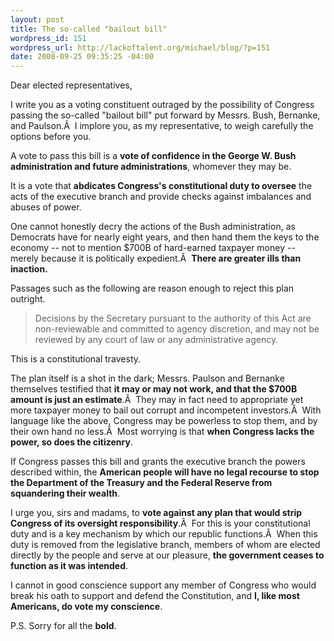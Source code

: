 ```yaml
--- 
layout: post
title: The so-called "bailout bill"
wordpress_id: 151
wordpress_url: http://lackoftalent.org/michael/blog/?p=151
date: 2008-09-25 09:35:25 -04:00
---
```

Dear elected representatives,

I write you as a voting constituent outraged by the possibility of Congress passing the so-called "bailout bill" put forward by Messrs. Bush, Bernanke, and Paulson.Â  I implore you, as my representative, to weigh carefully the options before you.

A vote to pass this bill is a <strong>vote of confidence in the George W. Bush administration and future administrations</strong>, whomever they may be.

It is a vote that <strong>abdicates Congress's constitutional duty to oversee</strong> the acts of the executive branch and provide checks against imbalances and abuses of power.

One cannot honestly decry the actions of the Bush administration, as Democrats have for nearly eight years, and then hand them the keys to the economy -- not to mention $700B of hard-earned taxpayer money -- merely because it is politically expedient.Â  <strong>There are greater ills than inaction.</strong>

Passages such as the following are reason enough to reject this plan outright.
<blockquote>Decisions by the Secretary pursuant to the authority of this Act are non-reviewable and committed to agency discretion, and may not be reviewed by any court of law or any administrative agency.</blockquote>
This is a constitutional travesty.

The plan itself is a shot in the dark; Messrs. Paulson and Bernanke themselves testified that <strong>it may or may not work, and that the $700B amount is just an estimate</strong>.Â  They may in fact need to appropriate yet more taxpayer money to bail out corrupt and incompetent investors.Â  With language like the above, Congress may be powerless to stop them, and by their own hand no less.Â  Most worrying is that <strong>when Congress lacks the power, so does the citizenry</strong>.

If Congress passes this bill and grants the executive branch the powers described within, the <strong>American people will have no legal recourse to stop the Department of the Treasury and the Federal Reserve from squandering their wealth</strong>.

I urge you, sirs and madams, to <strong>vote against any plan that would strip Congress of its oversight responsibility</strong>.Â  For this is your constitutional duty and is a key mechanism by which our republic functions.Â  When this duty is removed from the legislative branch, members of whom are elected directly by the people and serve at our pleasure, <strong>the government ceases to function as it was intended</strong>.

I cannot in good conscience support any member of Congress who would break his oath to support and defend the Constitution, and <strong>I, like most Americans, do vote my conscience</strong>.

P.S. Sorry for all the <strong>bold</strong>.
